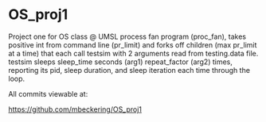 # OS_proj1
Project one for OS class @ UMSL
process fan program (proc_fan), takes positive int from command line (pr_limit) and forks off children (max pr_limit at a time) that each call testsim with 2 arguments read from testing.data file. testsim sleeps sleep_time seconds (arg1) repeat_factor (arg2) times, reporting its pid, sleep duration, and sleep iteration each time through the loop.

All commits viewable at:

https://github.com/mbeckering/OS_proj1
